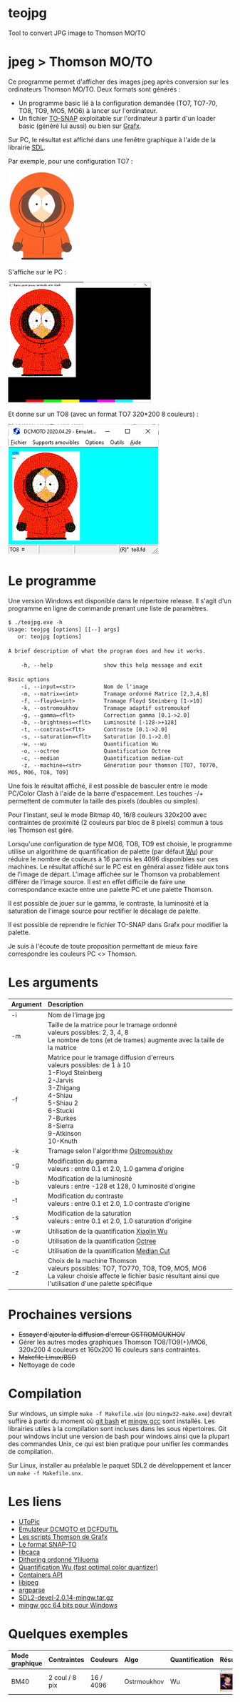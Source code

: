 # teojpg
Tool to convert JPG image to Thomson MO/TO



# jpeg > Thomson MO/TO
Ce programme permet d'afficher des images jpeg après conversion sur les ordinateurs Thomson MO/TO.
Deux formats sont générés :
* Un programme basic lié à la configuration demandée (TO7, TO7-70, TO8, TO9, MO5, MO6) à lancer sur l'ordinateur.
* Un fichier [TO-SNAP](http://collection.thomson.free.fr/code/articles/prehisto_bulletin/page.php?XI=0&XJ=13) exploitable sur l'ordinateur à partir d'un loader basic (généré lui aussi) ou bien sur [Grafx](http://grafx2.chez.com/).

Sur PC, le résultat est affiché dans une fenêtre graphique à l'aide de la librairie [SDL](https://www.libsdl.org/).

Par exemple, pour une configuration TO7 :

![L'original](/samples/KennyMcCormick_small.jpg)

S'affiche sur le PC :

![teojpg](/samples/kenny_res.png)

Et donne sur un TO8 (avec un format TO7 320*200 8 couleurs) :

![dcmoto](/samples/ken_emul.png)

# Le programme
Une version Windows est disponible dans le répertoire release.
Il s'agit d'un programme en ligne de commande prenant une liste de paramètres.


	$ ./teojpg.exe -h
	Usage: teojpg [options] [[--] args]
	   or: teojpg [options]

	A brief description of what the program does and how it works.

		-h, --help                show this help message and exit

	Basic options
		-i, --input=<str>         Nom de l'image
		-m, --matrix=<int>        Tramage ordonné Matrice [2,3,4,8]
		-f, --floyd=<int>         Tramage Floyd Steinberg [1->10]
		-k, --ostromoukhov        Tramage adaptif ostromoukof
		-g, --gamma=<flt>         Correction gamma [0.1->2.0]
		-b, --brightness=<flt>    Luminosité [-128->+128]
		-t, --contrast=<flt>      Contraste [0.1->2.0]
		-s, --saturation=<flt>    Saturation [0.1->2.0]
		-w, --wu                  Quantification Wu
		-o, --octree              Quantification Octree
		-c, --median              Quantification median-cut
		-z, --machine=<str>       Génération pour thomson [TO7, TO770, MO5, MO6, TO8, TO9]


Une fois le résultat affiché, il est possible de basculer entre le mode PC/Color Clash à l'aide de la barre d'espacement.
Les touches -/+ permettent de commuter la taille des pixels (doubles ou simples).

Pour l'instant, seul le mode Bitmap 40, 16/8 couleurs 320x200 avec contraintes de proximité (2 couleurs par bloc de 8 pixels) commun à tous les Thomson est géré.

Lorsqu'une configuration de type MO6, TO8, TO9 est choisie, le programme utilise un algorithme de quantification de palette (par défaut [Wu](https://www.ece.mcmaster.ca/~xwu/cq.c)) pour réduire le nombre de couleurs à 16 parmis les 4096 disponibles sur ces machines. Le résultat affiché sur le PC est en général assez fidèle aux tons de l'image de départ. L'image affichée sur le Thomson va probablement différer de l'image source. Il est en effet difficile de faire une correspondance exacte entre une palette PC et une palette Thomson.

Il est possible de jouer sur le gamma, le contraste, la luminosité et la saturation de l'image source pour rectifier le décalage de palette.

Il est possible de reprendre le fichier TO-SNAP dans Grafx pour modifier la palette.

Je suis à l'écoute de toute proposition permettant de mieux faire correspondre les couleurs PC <> Thomson.

# Les arguments

| Argument       | Description         |
| :------------- | :----------         |
|-i              |Nom de l'image jpg                                   |
|-m              |Taille de la matrice pour le tramage ordonné<br>valeurs possibles: 2, 3, 4, 8<br>Le nombre de tons (et de trames) augmente avec la taille de la matrice         |
|-f              |Matrice pour le tramage diffusion d'erreurs<br>valeurs possibles: de 1 à 10<br>1-Floyd Steinberg<br>2-Jarvis<br>3-Zhigang<br>4-Shiau<br>5-Shiau 2<br>6-Stucki<br>7-Burkes<br>8-Sierra<br>9-Atkinson<br>10-Knuth|
|-k              |Tramage selon l'algorithme [Ostromoukhov](https://perso.liris.cnrs.fr/victor.ostromoukhov/publications/pdf/SIGGRAPH01_varcoeffED.pdf)           |
|-g              |Modification du gamma<br>valeurs : entre 0.1 et 2.0, 1.0 gamma d'origine           |
|-b              |Modification de la luminosité<br>valeurs : entre -128 et 128, 0 luminosité d'origine       |
|-t              |Modification du contraste<br>valeurs : entre 0.1 et 2.0, 1.0 contraste d'origine           |
|-s              |Modification de la saturation<br>valeurs : entre 0.1 et 2.0, 1.0 saturation d'origine           |
|-w              |Utilisation de la quantification [Xiaolin Wu](https://www.ece.mcmaster.ca/~xwu/cq.c)         |
|-o              |Utilisation de la quantification [Octree](https://fr.wikipedia.org/wiki/Octree)         |
|-c              |Utilisation de la quantification [Median Cut](https://en.wikipedia.org/wiki/Median_cut)         |
|-z              |Choix de la machine Thomson<br>valeurs possibles: TO7, TO770, TO8, TO9, MO5, MO6<br>La valeur choisie affecte le fichier basic résultant ainsi que l'utilisation d'une palette spécifique|

# Prochaines versions
- ~~Essayer d'ajouter la diffusion d'erreur OSTROMOUKHOV~~
- Gérer les autres modes graphiques Thomson TO8/TO9(+)/MO6, 320x200 4 couleurs et 160x200 16 couleurs sans contraintes.
- ~~Makefile Linux/BSD~~
- Nettoyage de code

# Compilation
Sur windows, un simple ``make -f Makefile.win`` (ou ``mingw32-make.exe``) devrait suffire à partir du moment où [git bash](https://git-scm.com/download/win) et [mingw gcc](https://sourceforge.net/projects/mingw-w64/files/Toolchains%20targetting%20Win64/) sont installés. Les librairies utiles à la compilation sont incluses dans les sous répertoires. Git pour windows inclut une version de bash pour windows ainsi que la plupart des commandes Unix, ce qui est bien pratique pour unifier les commandes de compilation.

Sur Linux, installer au préalable le paquet SDL2 de développement et lancer un ``make -f Makefile.unx``.

# Les liens
- [UToPic](https://github.com/Samuel-DEVULDER/UToPiC)
- [Emulateur DCMOTO et DCFDUTIL](http://dcmoto.free.fr/emulateur/index.html)
- [Les scripts Thomson de Grafx](https://gitlab.com/GrafX2/grafX2/-/tree/master/share/grafx2/scripts/samples/picture/thomson)
- [Le format SNAP-TO](http://collection.thomson.free.fr/code/articles/prehisto_bulletin/page.php?XI=0&XJ=13)
- [libcaca](http://caca.zoy.org/wiki/libcaca/study/introduction)
- [Dithering ordonné Yliluoma](https://bisqwit.iki.fi/story/howto/dither/jy/)
- [Quantification Wu (fast optimal color quantizer)](https://www.ece.mcmaster.ca/~xwu/)
- [Containers API](https://github.com/bkthomps/Containers)
- [libjpeg](https://sourceforge.net/projects/libjpeg/files/libjpeg/6b/)
- [argparse](https://github.com/cofyc/argparse)
- [SDL2-devel-2.0.14-mingw.tar.gz](https://www.libsdl.org/download-2.0.php)
- [mingw gcc 64 bits pour Windows](https://sourceforge.net/projects/mingw-w64/files/Toolchains%20targetting%20Win64/)


# Quelques exemples

| Mode graphique | Contraintes     |Couleurs      | Algo           | Quantification | Résultat       |
| :------------- | :----------     | :----------  | :----------    | :----------    | :----------    |
|      BM40      | 2 coul / 8 pix   |16 / 4096       | Ostrmoukhov    | Wu             |![L'original](/samples/nimoy_ostro_to9.png)|

